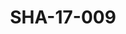 ---
pid: SHA-17-009
title: SHA-17-009
language: en
collection: Sharhabil Ahmed
original_label: 
rights: Sharhabil Ahmed
location_of_original: Sharhabil Ahmed
photographer_or_studio: Studio Jack Kuwait
scanned_from: photograph 13 by 17.9
_date: '1964'
location: Kuwait
description: Ahmed al Mustafa with 'oud
additional_notes: 
permission_display: 'yes'
on_server: 'no'
on_website: 'no'
permalink: /photopages/en/SHA-17-009.html
layout: photo-page
---